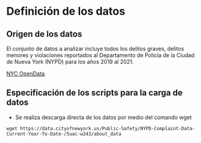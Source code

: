 # Definición de los datos

## Origen de los datos

El conjunto de datos a analizar incluye todos los delitos graves, delitos menores y violaciones reportados al Departamento de Policía de la Ciudad de Nueva York (NYPD) para los años 2019 al 2021.

 [NYC OpenData](https://data.cityofnewyork.us/Public-Safety/NYPD-Complaint-Data-Current-Year-To-Date-/5uac-w243/about_data).

## Especificación de los scripts para la carga de datos

- Se realiza descarga directa de los datos por medio del comando wget 

```
wget https://data.cityofnewyork.us/Public-Safety/NYPD-Complaint-Data-Current-Year-To-Date-/5uac-w243/about_data
```
